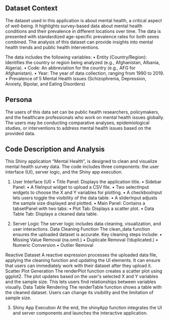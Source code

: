 ## **Dataset Context**
The dataset used in this application is about mental health, a critical aspect of well-being. It highlights survey-based data about mental health conditions and their prevalence in different locations over time. The data is presented with standardized age-specific prevalence rates for both sexes combined. The analysis of this dataset can provide insights into mental health trends and public health interventions.

The data includes the following variables:
•	Entity (Country/Region): Identifies the country or region being analyzed (e.g., Afghanistan, Albania, Algeria).
•	Code: An abbreviation for the country (e.g., AFG for Afghanistan).
•	Year: The year of data collection, ranging from 1990 to 2019.
•	Prevalence of 5 Mental Health issues (Schizophrenia, Depression, Anxiety, Bipolar, and Eating Disorders)

## **Persona**
The users of this data set can be public health researchers, policymakers, and the healthcare professionals who work on mental health issues globally. The users may be conducting comparative analyses, epidemiological studies, or interventions to address mental health issues based on the provided data.


## **Code Description and Analysis**
This Shiny application “Mental Health”, is designed to clean and visualize mental health survey data. The code includes three components: the user interface (UI), server logic, and the Shiny app execution. 

1. User Interface (UI)
•	Title Panel: Displays the application title.
•	Sidebar Panel:
•	A fileInput widget to upload a CSV file.
•	Two selectInput widgets to choose the X and Y variables for plotting.
•	A checkboxInput lets users toggle the visibility of the data table.
•	A sliderInput adjusts the sample size displayed and plotted.
•	Main Panel: Contains a tabsetPanel with two tabs:
•	Plot Tab: Displays a scatter plot.
•	Data Table Tab: Displays a cleaned data table.

2. Server Logic
The server logic includes data cleaning, visualization, and user interactions.
Data Cleaning Function
The clean_data function ensures the uploaded dataset is accurate. 
Key cleaning steps include:
•	Missing Value Removal (na.omit.)
•	Duplicate Removal (!duplicated.)
•	Numeric Conversion
•	Outlier Removal

Reactive Dataset
A reactive expression processes the uploaded data file, applying the cleaning function and updating the UI elements. It can ensure that users can immediately work with their dataset after they upload it.
Scatter Plot Generation
The renderPlot function creates a scatter plot using ggplot2. The plot updates based on the user's selected X and Y variables and the sample size. This lets users find relationships between variables visually.
Data Table Rendering
The renderTable function shows a table with the cleaned dataset. Users can change its visibility and the limitation of sample size.

3. Shiny App Execution
At the end, the shinyApp function integrates the UI and server components and launches the interactive application.



